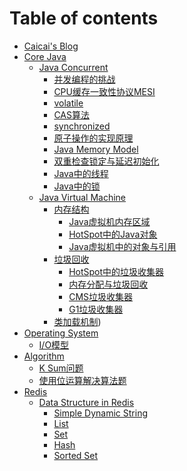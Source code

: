 # Table of contents

* [Caicai's Blog](README.md)
* [Core Java]()
  * [Java Concurrent]()
    * [并发编程的挑战](core_java/java_concurrent/concurrent_programming_challenges.md)
    * [CPU缓存一致性协议MESI](core_java/java_concurrent/mesi.md)
    * [volatile](core_java/java_concurrent/volatile.md)
    * [CAS算法](core_java/java_concurrent/cas-suan-fa.md)
    * [synchronized](core_java/java_concurrent/synchronized.md)
    * [原子操作的实现原理](core_java/java_concurrent/atomic_operation.md)
    * [Java Memory Model](core_java/java_concurrent/java_memory_model.md)
    * [双重检查锁定与延迟初始化](core_java/java_concurrent/double_checked_locking.md)
    * [Java中的线程](core_java/java_concurrent/java_thread.md)
    * [Java中的锁](core_java/java_concurrent/lock_in_java.md)
  * [Java Virtual Machine](core_java/jvm/README.md)
    * [内存结构]()
      * [Java虚拟机内存区域](core_java/jvm/memory_structure/the_memory_structure_of_the_java_virtual_machine.md)
      * [HotSpot中的Java对象](core_java/jvm/memory_structure/java_object_in_hotspot.md)
      * [Java虚拟机中的对象与引用](core_java/jvm/memory_structure/object_and_reference_in_hotspot.md)
    * [垃圾回收]()
      * [HotSpot中的垃圾收集器](core_java/jvm/garbage_collection/garbage_collectors_in_hotspot.md)
      * [内存分配与垃圾回收](core_java/jvm/garbage_collection/memory_allocation_and_garbage_collection.md)
      * [CMS垃圾收集器](core_java/jvm/garbage_collection/concurrent_mark_sweep_collector.md)
      * [G1垃圾收集器](core_java/jvm/garbage_collection/garbage_first_collector.md)
    * [类加载机制](core_java/jvm/class_loader/README.md))
* [Operating System]()
  * [I/O模型](operating_system/io_models.md)
* [Algorithm]()
  * [K Sum问题](algorithm/k_sum_problem.md)
  * [使用位运算解决算法题](algorithm/how_to_use_bit_manipulation.md)
* [Redis](redis/README.md)
  * [Data Structure in Redis]()
    * [Simple Dynamic String](redis/data_structure/simple_dynamic_string.md)
    * [List](redis/data_structure/list.md)
    * [Set](redis/data_structure/set.md)
    * [Hash](redis/data_structure/hash.md)
    * [Sorted Set](redis/data_structure/sorted_set.md)

